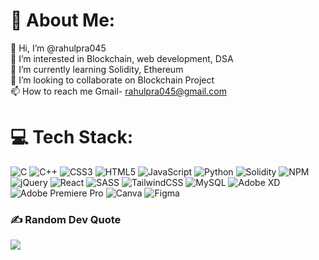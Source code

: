 # 💫 About Me:
👋 Hi, I’m @rahulpra045<br>👀 I’m interested in Blockchain, web development, DSA<br>🌱 I’m currently learning Solidity, Ethereum<br>💞️ I’m looking to collaborate on Blockchain Project<br>📫 How to reach me Gmail- rahulpra045@gmail.com


<!--## 🌐 Socials:
[![Discord](https://img.shields.io/badge/Discord-%237289DA.svg?logo=discord&logoColor=white)](https://discord.gg/Rahul Prasad#7077) [![Instagram](https://img.shields.io/badge/Instagram-%23E4405F.svg?logo=Instagram&logoColor=white)](https://instagram.com/rahulprasad045) [![LinkedIn](https://img.shields.io/badge/LinkedIn-%230077B5.svg?logo=linkedin&logoColor=white)](https://linkedin.com/in/rahul-prasad-b17208204/) -->

# 💻 Tech Stack:
![C](https://img.shields.io/badge/c-%2300599C.svg?style=for-the-badge&logo=c&logoColor=white) ![C++](https://img.shields.io/badge/c++-%2300599C.svg?style=for-the-badge&logo=c%2B%2B&logoColor=white) ![CSS3](https://img.shields.io/badge/css3-%231572B6.svg?style=for-the-badge&logo=css3&logoColor=white) ![HTML5](https://img.shields.io/badge/html5-%23E34F26.svg?style=for-the-badge&logo=html5&logoColor=white) ![JavaScript](https://img.shields.io/badge/javascript-%23323330.svg?style=for-the-badge&logo=javascript&logoColor=%23F7DF1E) ![Python](https://img.shields.io/badge/python-3670A0?style=for-the-badge&logo=python&logoColor=ffdd54) ![Solidity](https://img.shields.io/badge/Solidity-%23363636.svg?style=for-the-badge&logo=solidity&logoColor=white) ![NPM](https://img.shields.io/badge/NPM-%23000000.svg?style=for-the-badge&logo=npm&logoColor=white) ![jQuery](https://img.shields.io/badge/jquery-%230769AD.svg?style=for-the-badge&logo=jquery&logoColor=white) ![React](https://img.shields.io/badge/react-%2320232a.svg?style=for-the-badge&logo=react&logoColor=%2361DAFB) ![SASS](https://img.shields.io/badge/SASS-hotpink.svg?style=for-the-badge&logo=SASS&logoColor=white) ![TailwindCSS](https://img.shields.io/badge/tailwindcss-%2338B2AC.svg?style=for-the-badge&logo=tailwind-css&logoColor=white) ![MySQL](https://img.shields.io/badge/mysql-%2300f.svg?style=for-the-badge&logo=mysql&logoColor=white) ![Adobe XD](https://img.shields.io/badge/Adobe%20XD-470137?style=for-the-badge&logo=Adobe%20XD&logoColor=#FF61F6) ![Adobe Premiere Pro](https://img.shields.io/badge/Adobe%20Premiere%20Pro-9999FF.svg?style=for-the-badge&logo=Adobe%20Premiere%20Pro&logoColor=white) ![Canva](https://img.shields.io/badge/Canva-%2300C4CC.svg?style=for-the-badge&logo=Canva&logoColor=white) 	![Figma](https://img.shields.io/badge/figma-%23F24E1E.svg?style=for-the-badge&logo=figma&logoColor=white)
<!--# 📊 GitHub Stats:
![](https://github-readme-stats.vercel.app/api?username=rahulpra045&theme=dark&hide_border=false&include_all_commits=true&count_private=true)<br/>
![](https://github-readme-streak-stats.herokuapp.com/?user=rahulpra045&theme=dark&hide_border=false)<br/>
![](https://github-readme-stats.vercel.app/api/top-langs/?username=rahulpra045&theme=dark&hide_border=false&include_all_commits=true&count_private=true&layout=compact)-->

### ✍️ Random Dev Quote
![](https://quotes-github-readme.vercel.app/api?type=horizontal&theme=radical)


